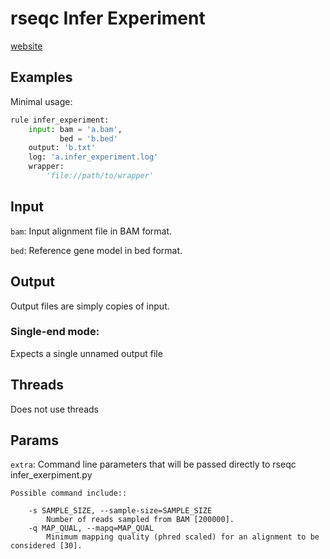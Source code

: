 # rseqc Infer Experiment

[website](http://rseqc.sourceforge.net/#infer-experiment-py)

## Examples

Minimal usage:

```python
rule infer_experiment:
    input: bam = 'a.bam',
           bed = 'b.bed'
    output: 'b.txt'
    log: 'a.infer_experiment.log'
    wrapper:
        'file://path/to/wrapper'
```

## Input

`bam`:
    Input alignment file in BAM format.

`bed`:
    Reference gene model in bed format.

## Output

Output files are simply copies of input.

### Single-end mode:

Expects a single unnamed output file

## Threads
Does not use threads

## Params
`extra`:
    Command line parameters that will be passed directly to rseqc infer_exerpiment.py

    Possible command include::
    
        -s SAMPLE_SIZE, --sample-size=SAMPLE_SIZE
            Number of reads sampled from BAM [200000].
        -q MAP_QUAL, --mapq=MAP_QUAL
            Minimum mapping quality (phred scaled) for an alignment to be considered [30].

